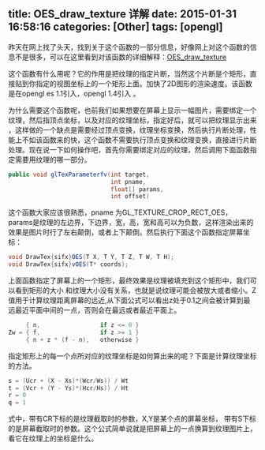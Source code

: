 title: OES_draw_texture 详解
date: 2015-01-31 16:58:16
categories: [Other]
tags: [opengl]
---

昨天在网上找了头天，找到关于这个函数的一部分信息，好像网上对这个函数的信息不是很多，可以在这里看到对该函数的详细解释：[OES_draw_texture](http://www.khronos.org/registry/gles/extensions/OES/OES_draw_texture.txt "OES_draw_texture")

这个函数有什么用呢？它的作用是把纹理的指定片断，当然这个片断是个矩形，直接贴到你指定的视图坐标上的一个矩形上面。加快了2D图形的渲染速度。该函数是在opengl es 1.1引入，opengl 1.4引入 。

为什么需要这个函数呢，也前我们如果想要在屏幕上显示一幅图片，需要绑定一个纹理，然后指顶点坐标，以及对应的纹理坐标，指定好后，就可以把纹理显示出来 ，这样做的一个缺点是需要经过顶点变换，纹理坐标变换，然后执行片断处理，性能上不如该函数来的快，这个函数不需要执行顶点变换和纹理变换，直接进行片断处理。现在说一下如何操作吧，首先你需要绑定对应的纹理，然后调用下面函数指定需要用纹理的哪一部分。

```java
public void glTexParameterfv(int target,
                             int pname,
                             float[] params,
                             int offset)
```

这个函数大家应该很熟悉，pname 为GL_TEXTURE_CROP_RECT_OES， params是纹理的左边界，下边界，宽，高，宽和高可以为负数，这样渲染出来的效果是图片时行了左右颠倒，或者上下颠倒。然后执行下面这个函数指定屏幕坐标：

```java
void DrawTex{sifx}OES(T X, T Y, T Z, T W, T H);
void DrawTex{sifx}vOES(T* coords);
```

上面函数指定了屏幕上的一个矩形，最终效果是纹理被填充到这个矩形中，我们可以看到矩形的大小 和纹理大小没有关系，也就是说纹理可能会被放大或者缩小。Z值用于计算纹理距离屏幕的远近,从下面公式可以看出z处于0.1之间会被计算到最远最近平面中间的一点，否则会在最远或者最近平面上。

```cpp
     { n,                 if z <= 0 }
Zw = { f,                 if z >= 1 }
     { n + z * (f - n),   otherwise }
```

指定矩形上的每一个点所对应的纹理坐标是如何算出来的呢？下面是计算纹理坐标的方法。

```java
s = (Ucr + (X - Xs)*(Wcr/Ws)) / Wt
t = (Vcr + (Y - Ys)*(Hcr/Hs)) / Ht
r = 0
q = 1
```

式中，带有CR下标的是纹理截取时的参数，X,Y是某个点的屏幕坐标， 带有S下标的是屏幕截取时的参数。这个公式简单说就是把屏幕上的一点换算到纹理图片上，看它在纹理上的坐标是什么。


